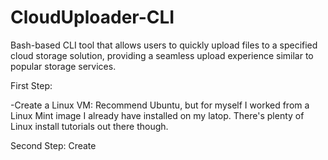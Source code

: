 # CloudUploader-CLI
 Bash-based CLI tool that allows users to quickly upload files to a specified cloud storage solution, providing a seamless upload experience similar to popular storage services. 

First Step: 

-Create a Linux VM: Recommend Ubuntu, but for myself I worked from a Linux Mint image
 I already have installed on my latop. There's plenty of Linux install tutorials out there though.

Second Step: Create 
